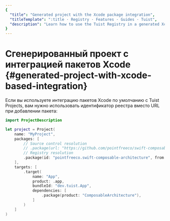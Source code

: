 ```yaml
---
{
  "title": "Generated project with the Xcode package integration",
  "titleTemplate": ":title · Registry · Features · Guides · Tuist",
  "description": "Learn how to use the Tuist Registry in a generated Xcode project with the Xcode package integration."
}
---
```

# Сгенерированный проект с интеграцией пакетов Xcode {#generated-project-with-xcode-based-integration}

Если вы используете интеграцию пакетов
<LocalizedLink href="/guides/features/projects/dependencies#xcodes-default-integration">Xcode
по умолчанию</LocalizedLink> с Tuist Projects, вам нужно использовать
идентификатор реестра вместо URL при добавлении пакета:
```swift
import ProjectDescription

let project = Project(
    name: "MyProject",
    packages: [
        // Source control resolution
        // .package(url: "https://github.com/pointfreeco/swift-composable-architecture", from: "0.1.0")
        // Registry resolution
        .package(id: "pointfreeco.swift-composable-architecture", from: "0.1.0")
    ],
    targets: [
        .target(
            name: "App",
            product: .app,
            bundleId: "dev.tuist.App",
            dependencies: [
                .package(product: "ComposableArchitecture"),
            ]
        )
    ]
)
```
